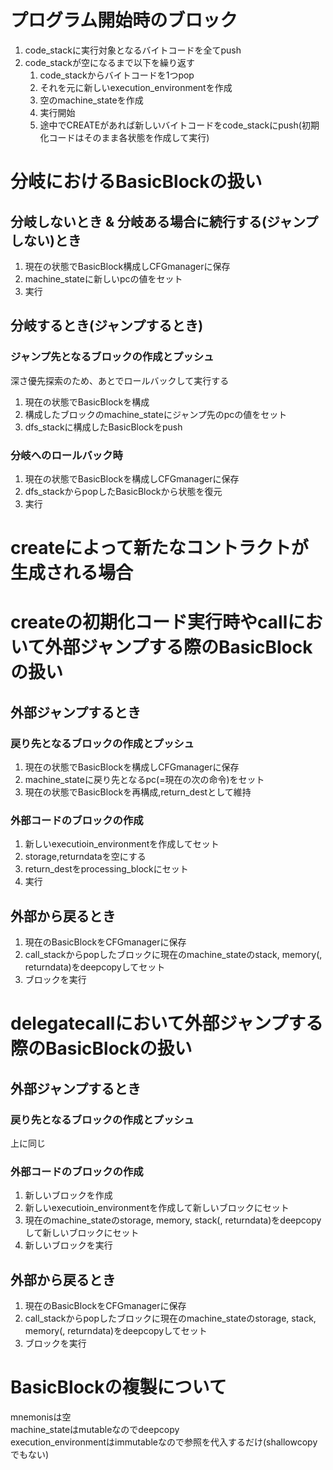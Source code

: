 # プログラム開始時のブロック
1. code_stackに実行対象となるバイトコードを全てpush
1. code_stackが空になるまで以下を繰り返す
    1. code_stackからバイトコードを1つpop
    1. それを元に新しいexecution_environmentを作成
    1. 空のmachine_stateを作成
    1. 実行開始
    1. 途中でCREATEがあれば新しいバイトコードをcode_stackにpush(初期化コードはそのまま各状態を作成して実行)

# 分岐におけるBasicBlockの扱い


## 分岐しないとき & 分岐ある場合に続行する(ジャンプしない)とき
1. 現在の状態でBasicBlock構成しCFGmanagerに保存
1. machine_stateに新しいpcの値をセット
1. 実行

## 分岐するとき(ジャンプするとき)
### ジャンプ先となるブロックの作成とプッシュ
深さ優先探索のため、あとでロールバックして実行する
1. 現在の状態でBasicBlockを構成
1. 構成したブロックのmachine_stateにジャンプ先のpcの値をセット
1. dfs_stackに構成したBasicBlockをpush

### 分岐へのロールバック時
1. 現在の状態でBasicBlockを構成しCFGmanagerに保存
1. dfs_stackからpopしたBasicBlockから状態を復元
1. 実行

# createによって新たなコントラクトが生成される場合

# createの初期化コード実行時やcallにおいて外部ジャンプする際のBasicBlockの扱い
## 外部ジャンプするとき
### 戻り先となるブロックの作成とプッシュ
1. 現在の状態でBasicBlockを構成しCFGmanagerに保存
1. machine_stateに戻り先となるpc(=現在の次の命令)をセット
1. 現在の状態でBasicBlockを再構成,return_destとして維持

### 外部コードのブロックの作成
1. 新しいexecutioin_environmentを作成してセット
1. storage,returndataを空にする
1. return_destをprocessing_blockにセット
1. 実行

## 外部から戻るとき
1. 現在のBasicBlockをCFGmanagerに保存
1. call_stackからpopしたブロックに現在のmachine_stateのstack, memory(, returndata)をdeepcopyしてセット
1. ブロックを実行


# delegatecallにおいて外部ジャンプする際のBasicBlockの扱い
## 外部ジャンプするとき
### 戻り先となるブロックの作成とプッシュ
上に同じ
### 外部コードのブロックの作成
1. 新しいブロックを作成
1. 新しいexecutioin_environmentを作成して新しいブロックにセット
1. 現在のmachine_stateのstorage, memory, stack(, returndata)をdeepcopyして新しいブロックにセット
1. 新しいブロックを実行

## 外部から戻るとき
1. 現在のBasicBlockをCFGmanagerに保存
1. call_stackからpopしたブロックに現在のmachine_stateのstorage, stack, memory(, returndata)をdeepcopyしてセット
1. ブロックを実行

# BasicBlockの複製について
mnemonisは空  
machine_stateはmutableなのでdeepcopy  
execution_environmentはimmutableなので参照を代入するだけ(shallowcopyでもない)
